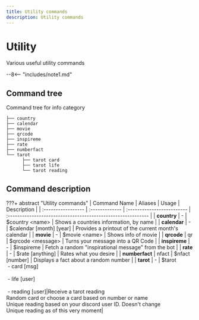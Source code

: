 ```yaml
---
title: Utility commands
description: Utility commands
---
```


# Utility
Various useful utility commands

--8<-- "includes/note1.md"

## Command tree
Command tree for info category

```
├── country
├── calendar
├── movie
├── qrcode
├── inspireme
├── rate
├── numberfact
└── tarot
      ├── tarot card
      ├── tarot life
      └── tarot reading
```

## Command description

???+ abstract "Utility commands"
    | Command Name       | Aliases        | Usage                      | Description                                                  |
    | :----------------- | :------------- | :------------------------- | :----------------------------------------------------------- |
    | **country**        | -              | $country <name\>           | Shows a countries information, by name                       |
    | **calendar**       | -              | $calendar [month] [year]   | Provides a printout of the current month's calendar          |
    | **movie**          | -              | $movie <name\>             | Shows info of movie                                          |
    | **qrcode**         | qr             | $qrcode <message\>         | Turns your message into a QR Code                            |
    | **inspireme**      | -              | $inspireme                 | Fetch a random "inspirational message" from the bot          |
    | **rate**           | -              | $rate [anything]           | Rates what you desire                                        |
    | **numberfact**     | nfact          | $nfact [number]            | Displays a fact about a random number                        |
    |  **tarot**         |  -             | $tarot<br />&nbsp;- card [msg]<br /><br />&nbsp;- life [user]<br /><br />&nbsp;- reading [user]|Receive a tarot reading<br />Random card or choose a card based on number or name<br />Unique reading based on your discord user ID. Doesn't change<br />Unique reading as of this very moment|